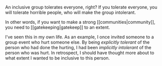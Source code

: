 An inclusive group tolerates everyone, right? If you tolerate everyone, you will tolerate horrible people, who will make the group intolerant.

In other words, if you want to make a strong [[communities|community]], you need to [[gatekeeping|gatekeep]] to an extent.

I've seen this in my own life. As an example, I once invited someone to a group event who hurt someone else. By being *explicitly tolerant* of the person who had done the hurting, I had been *implicitly intolerant* of the person who was hurt. In retrospect, I should have thought more about to what extent I wanted to be inclusive to this person.
